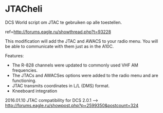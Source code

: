 # JTACheli
DCS World script om JTAC te gebruiken op alle toestellen.

ref=http://forums.eagle.ru/showthread.php?t=93228

This modification will add the JTAC and AWACS to your radio menu. You will be able to communicate with them just as in the A10C.

Features:

- The R-828 channels were updated to commonly used VHF AM frequencies.
- The JTACs and AWACSes options were added to the radio menu and are functioning.
- JTAC transmits coordinates in L/L (DMS) format.
- Kneeboard integration

2016.01.10 JTAC compatibility for DCS 2.0.1 --> http://forums.eagle.ru/showpost.php?p=2599350&postcount=324

